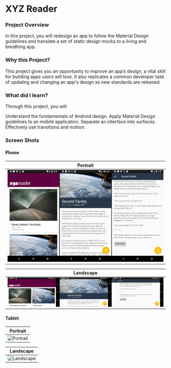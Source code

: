 # XYZ Reader

### Project Overview
In this project, you will redesign an app to follow the Material Design guidelines and translate a set of static design mocks to a living and breathing app.

### Why this Project?
This project gives you an opportunity to improve an app’s design, a vital skill for building apps users will love. It also replicates a common developer task of updating and changing an app's design as new standards are released.

### What did I learn?
Through this project, you will:

Understand the fundamentals of Android design.
Apply Material Design guidelines to an mobile application.
Separate an interface into surfaces.
Effectively use transitions and motion.


### Screen Shots

#### Phone
Portrait |
--- |
![Portrait](/screenshots/xyz_reader_phone1.jpg) |


Landscape |
--- |
![](/screenshots/xyz_reader_phone2.jpg) |

#### Tablet
Portrait |
--- |
![Portrait](/screenshots/xyz_reader_tablet1.jpg) |

Landscape |
--- |
![Landscape](/screenshots/xyz_reader_tablet2.jpg) |
